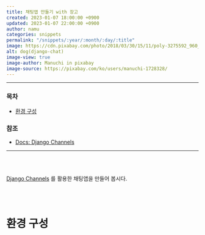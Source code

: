 ```yaml
---
title: 채팅앱 만들기 with 장고
created: 2023-01-07 18:00:00 +0900
updated: 2023-01-07 22:00:00 +0900
author: namu
categories: snippets
permalink: "/snippets/:year/:month/:day/:title"
image: https://cdn.pixabay.com/photo/2018/03/30/15/11/poly-3275592_960_720.jpg
alt: dog(django-chat)
image-view: true
image-author: Manuchi in pixabay
image-source: https://pixabay.com/ko/users/manuchi-1728328/
---
```



---

### 목차

- [환경 구성](#환경-구성)

### 참조

- <a href="https://channels.readthedocs.io/en/stable/" target="_blank">Docs: Django Channels</a>

---

<br><br>

<a href="https://channels.readthedocs.io/en/stable/" target="_blank">Django Channels</a> 를 활용한 채팅앱을 만들어 봅시다.

<br><br>
# 환경 구성


